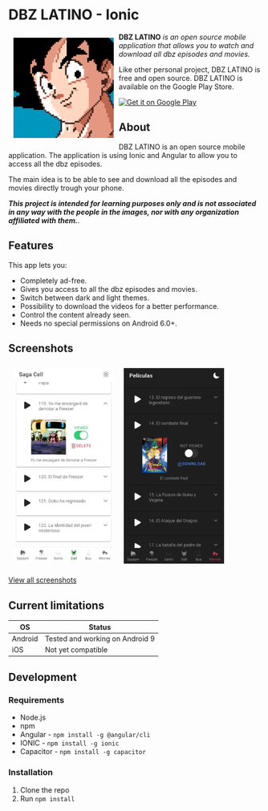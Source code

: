 # DBZ LATINO - Ionic

<img src="docs/data/icon.png" align="left"
width="200" hspace="10" vspace="10">

<strong>DBZ LATINO</strong>
<i>is an open source mobile application that allows you to watch and download all dbz episodes and movies.</i>
 
Like other personal project, DBZ LATINO is free and open source. 
DBZ LATINO is available on the Google Play Store.

<p align="left">
<a href="https://play.google.com/store/apps/details?id=com.chelosky.dbzlatino">
    <img alt="Get it on Google Play"
        height="80"
        src="https://play.google.com/intl/en_us/badges/images/generic/en_badge_web_generic.png" />
</a>

## About

DBZ LATINO is an open source mobile application. The application is using Ionic and Angular to allow you to access all the dbz episodes.

The main idea is to be able to see and download all the episodes and movies directly trough your phone.

***This project is intended for learning purposes only and is not associated in any way with the people in the images, nor with any organization affiliated with them.***.

## Features

This app lets you:
- Completely ad-free.
- Gives you access to all the dbz episodes and movies.
- Switch between dark and light themes.
- Possibility to download the videos for a better performance.
- Control the content already seen.
- Needs no special permissions on Android 6.0+.

## Screenshots

[<img src="docs/base/1.jpg" align="left"
width="200"
    hspace="10" vspace="10">](docs/base/1.jpg)
[<img src="docs/base/2.jpg" align="center"
width="200"
    hspace="10" vspace="10">](docs/base/2.jpg)


[View all screenshots](docs/readme.md)

## Current limitations

| OS | Status |
| -- | -- |
| Android | Tested and working on Android 9 |
| iOS | Not yet compatible |

## Development

### Requirements

- Node.js
- npm
- Angular - `npm install -g @angular/cli`
- IONIC - `npm install -g ionic`
- Capacitor - `npm install -g capacitor`

### Installation

1. Clone the repo
2. Run `npm install`
